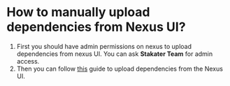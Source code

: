 # How to manually upload dependencies from Nexus UI?

1. First you should have admin permissions on nexus to upload dependencies from nexus UI. You can ask **Stakater Team** for admin access.
1. Then you can follow [this](https://help.sonatype.com/repomanager3/user-interface/uploading-components) guide to upload dependencies from the Nexus UI.
